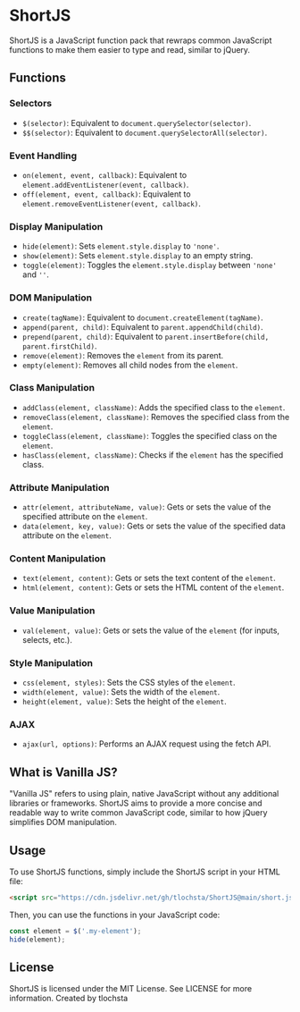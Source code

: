 # ShortJS

ShortJS is a JavaScript function pack that rewraps common JavaScript functions to make them easier to type and read, similar to jQuery.

## Functions

### Selectors
- `$(selector)`: Equivalent to `document.querySelector(selector)`.
- `$$(selector)`: Equivalent to `document.querySelectorAll(selector)`.

### Event Handling
- `on(element, event, callback)`: Equivalent to `element.addEventListener(event, callback)`.
- `off(element, event, callback)`: Equivalent to `element.removeEventListener(event, callback)`.

### Display Manipulation
- `hide(element)`: Sets `element.style.display` to `'none'`.
- `show(element)`: Sets `element.style.display` to an empty string.
- `toggle(element)`: Toggles the `element.style.display` between `'none'` and `''`.

### DOM Manipulation
- `create(tagName)`: Equivalent to `document.createElement(tagName)`.
- `append(parent, child)`: Equivalent to `parent.appendChild(child)`.
- `prepend(parent, child)`: Equivalent to `parent.insertBefore(child, parent.firstChild)`.
- `remove(element)`: Removes the `element` from its parent.
- `empty(element)`: Removes all child nodes from the `element`.

### Class Manipulation
- `addClass(element, className)`: Adds the specified class to the `element`.
- `removeClass(element, className)`: Removes the specified class from the `element`.
- `toggleClass(element, className)`: Toggles the specified class on the `element`.
- `hasClass(element, className)`: Checks if the `element` has the specified class.

### Attribute Manipulation
- `attr(element, attributeName, value)`: Gets or sets the value of the specified attribute on the `element`.
- `data(element, key, value)`: Gets or sets the value of the specified data attribute on the `element`.

### Content Manipulation
- `text(element, content)`: Gets or sets the text content of the `element`.
- `html(element, content)`: Gets or sets the HTML content of the `element`.

### Value Manipulation
- `val(element, value)`: Gets or sets the value of the `element` (for inputs, selects, etc.).

### Style Manipulation
- `css(element, styles)`: Sets the CSS styles of the `element`.
- `width(element, value)`: Sets the width of the `element`.
- `height(element, value)`: Sets the height of the `element`.

### AJAX
- `ajax(url, options)`: Performs an AJAX request using the fetch API.

## What is Vanilla JS?

"Vanilla JS" refers to using plain, native JavaScript without any additional libraries or frameworks. ShortJS aims to provide a more concise and readable way to write common JavaScript code, similar to how jQuery simplifies DOM manipulation.

## Usage

To use ShortJS functions, simply include the ShortJS script in your HTML file:

```html
<script src="https://cdn.jsdelivr.net/gh/tlochsta/ShortJS@main/short.js"></script>
```
Then, you can use the functions in your JavaScript code:

```js
const element = $('.my-element');
hide(element);
```
## License
ShortJS is licensed under the MIT License. See LICENSE for more information.
Created by tlochsta
